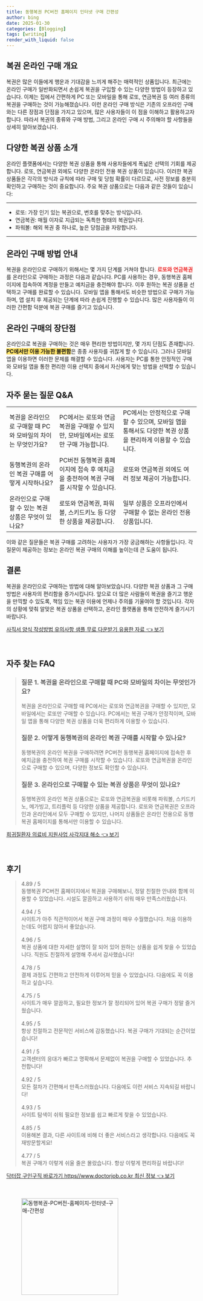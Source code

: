 ```yaml
---
title: 동행복권 PC버전 홈페이지 인터넷 구매 간편성
author: bing
date: 2025-01-30
categories: [Blogging]
tags: [writing]
render_with_liquid: false
---
```



<h2 id='복권 온라인 구매 개요'>복권 온라인 구매 개요</h2>

<p>복권은 많은 이들에게 행운과 기대감을 느끼게 해주는 매력적인 상품입니다. 최근에는 온라인 구매가 일반화되면서 손쉽게 복권을 구입할 수 있는 다양한 방법이 등장하고 있습니다. 이제는 집에서 간편하게 PC 또는 모바일을 통해 로또, 연금복권 등 여러 종류의 복권을 구매하는 것이 가능해졌습니다. 이런 온라인 구매 방식은 기존의 오프라인 구매와는 다른 장점과 단점을 가지고 있으며, 많은 사용자들이 이 점을 이해하고 활용하고자 합니다. 따라서 복권의 종류와 구매 방법, 그리고 온라인 구매 시 주의해야 할 사항들을 상세히 알아보겠습니다.</p>

<h2 id='다양한 복권 상품 소개'>다양한 복권 상품 소개</h2>

<p>온라인 플랫폼에서는 다양한 복권 상품을 통해 사용자들에게 폭넓은 선택의 기회를 제공합니다. 로또, 연금복권 외에도 다양한 온라인 전용 복권 상품이 있습니다. 이러한 복권 상품들은 각각의 방식과 규칙에 따라 구매 및 당첨 확률이 다르므로, 사전 정보를 충분히 확인하고 구매하는 것이 중요합니다. 주요 복권 상품으로는 다음과 같은 것들이 있습니다:</p>

<hr />

<ul>
    <li>로또: 가장 인기 있는 복권으로, 번호를 맞추는 방식입니다.</li>
    <li>연금복권: 매월 이자로 지급되는 독특한 형태의 복권입니다.</li>
    <li>파워볼: 해외 복권 중 하나로, 높은 당첨금을 자랑합니다.</li>
</ul>

<hr />

<h2 id='온라인 구매 방법 안내'>온라인 구매 방법 안내</h2>

<p>복권을 온라인으로 구매하기 위해서는 몇 가지 단계를 거쳐야 합니다. <b><span style="color: #ee2323;">로또와 연금복권</span></b>를 온라인으로 구매하는 과정은 다음과 같습니다. PC를 사용하는 경우, 동행복권 홈페이지에 접속하여 계정을 만들고 예치금을 충전해야 합니다. 이후 원하는 복권 상품을 선택하고 구매를 완료할 수 있습니다. 모바일 앱을 통해서도 비슷한 방법으로 구매가 가능하며, 앱 설치 후 제공되는 단계에 따라 손쉽게 진행할 수 있습니다. 많은 사용자들이 이러한 간편함 덕분에 복권 구매를 즐기고 있습니다.</p>

<h2 id='온라인 구매의 장단점'>온라인 구매의 장단점</h2>

<p>온라인으로 복권을 구매하는 것은 매우 편리한 방법이지만, 몇 가지 단점도 존재합니다. <b><span style="background-color: #ffe066;">PC에서만 이용 가능한 불편함</span></b>은 종종 사용자를 귀찮게 할 수 있습니다. 그러나 모바일 앱을 이용하면 이러한 문제를 해결할 수 있습니다. 사용자는 PC를 통한 안정적인 구매와 모바일 앱을 통한 편리한 이용 선택지 중에서 자신에게 맞는 방법을 선택할 수 있습니다.</p>

<h2 id='자주 묻는 질문 Q&A'>자주 묻는 질문 Q&A</h2>

<table>
    <tr>
        <td>복권을 온라인으로 구매할 때 PC와 모바일의 차이는 무엇인가요?</td>
        <td>PC에서는 로또와 연금복권을 구매할 수 있지만, 모바일에서는 로또만 구매 가능합니다.</td>
        <td>PC에서는 안정적으로 구매할 수 있으며, 모바일 앱을 통해서도 다양한 복권 상품을 편리하게 이용할 수 있습니다.</td>
    </tr>
    <tr>
        <td>동행복권의 온라인 복권 구매를 어떻게 시작하나요?</td>
        <td>PC버전 동행복권 홈페이지에 접속 후 예치금을 충전하여 복권 구매를 시작할 수 있습니다.</td>
        <td>로또와 연금복권 외에도 여러 정보 제공이 가능합니다.</td>
    </tr>
    <tr>
        <td>온라인으로 구매할 수 있는 복권 상품은 무엇이 있나요?</td>
        <td>로또와 연금복권, 파워볼, 스키드키노 등 다양한 상품을 제공합니다.</td>
        <td>일부 상품은 오프라인에서 구매할 수 없는 온라인 전용 상품입니다.</td>
    </tr>
</table>

<p>이와 같은 질문들은 복권 구매를 고려하는 사용자가 가장 궁금해하는 사항들입니다. 각 질문이 제공하는 정보는 온라인 복권 구매의 이해를 높이는데 큰 도움이 됩니다.</p>

<h2 id='결론'>결론</h2>

<p>복권을 온라인으로 구매하는 방법에 대해 알아보았습니다. 다양한 복권 상품과 그 구매 방법은 사용자의 편리함을 증가시킵니다. 앞으로 더 많은 사람들이 복권을 즐기고 행운을 만끽할 수 있도록, 책임 있는 복권 이용에 언제나 주의를 기울여야 할 것입니다. 각자의 상황에 맞춰 알맞은 복권 상품을 선택하고, 온라인 플랫폼을 통해 안전하게 즐기시기 바랍니다.</p>


<p><a class="click-button" title="사직서 양식 작성방법 유의사항 샘플 무료 다운받기 유용한 자료" href="https://adkhouse.github.io/posts/%EC%82%AC%EC%A7%81%EC%84%9C-%EC%96%91%EC%8B%9D-%EC%9E%91%EC%84%B1%EB%B0%A9%EB%B2%95-%EC%9C%A0%EC%9D%98%EC%82%AC%ED%95%AD-%EC%83%98%ED%94%8C-%EB%AC%B4%EB%A3%8C-%EB%8B%A4%EC%9A%B4%EB%B0%9B%EA%B8%B0-%EC%9C%A0%EC%9A%A9%ED%95%9C-%EC%9E%90%EB%A3%8C/" rel="dofollow">사직서 양식 작성방법 유의사항 샘플 무료 다운받기 유용한 자료 👈 보기</a></p><br>
<h2 id='자주_찾는_FAQ'>자주 찾는 FAQ</h2>
<div itemscope="" itemtype="https://schema.org/FAQPage"> 
<blockquote> 
<div itemscope="" itemprop="mainEntity" itemtype="https://schema.org/Question"> 
<h3 itemprop="name">질문 1. 복권을 온라인으로 구매할 때 PC와 모바일의 차이는 무엇인가요?</h3> 
<div itemscope="" itemprop="acceptedAnswer" itemtype="https://schema.org/Answer"> 
<span itemprop="text"> 
<p>복권을 온라인으로 구매할 때 PC에서는 로또와 연금복권을 구매할 수 있지만, 모바일에서는 로또만 구매할 수 있습니다. PC에서는 복권 구매가 안정적이며, 모바일 앱을 통해 다양한 복권 상품을 더욱 편리하게 이용할 수 있습니다.</p> 
</span> 
</div> 
</div> 

<div itemscope="" itemprop="mainEntity" itemtype="https://schema.org/Question"> 
<h3 itemprop="name">질문 2. 어떻게 동행복권의 온라인 복권 구매를 시작할 수 있나요?</h3> 
<div itemscope="" itemprop="acceptedAnswer" itemtype="https://schema.org/Answer"> 
<span itemprop="text"> 
<p>동행복권의 온라인 복권을 구매하려면 PC버전 동행복권 홈페이지에 접속한 후 예치금을 충전하여 복권 구매를 시작할 수 있습니다. 로또와 연금복권을 온라인으로 구매할 수 있으며, 다양한 정보도 확인할 수 있습니다.</p> 
</span> 
</div> 
</div> 

<div itemscope="" itemprop="mainEntity" itemtype="https://schema.org/Question"> 
<h3 itemprop="name">질문 3. 온라인으로 구매할 수 있는 복권 상품은 무엇이 있나요?</h3> 
<div itemscope="" itemprop="acceptedAnswer" itemtype="https://schema.org/Answer"> 
<span itemprop="text"> 
<p>동행복권의 온라인 복권 상품으로는 로또와 연금복권을 비롯해 파워볼, 스키드키노, 메가빙고, 트리플럭 등 다양한 상품을 제공합니다. 로또와 연금복권은 오프라인과 온라인에서 모두 구매할 수 있지만, 나머지 상품들은 온라인 전용으로 동행복권 홈페이지를 통해서만 이용할 수 있습니다.</p> 
</span> 
</div> 
</div> 

</blockquote> 
</div>
<p><a class="click-button" title="희귀질환자 의료비 지원사업 사각지대 해소" href="https://adkhouse.github.io/posts/%ED%9D%AC%EA%B7%80%EC%A7%88%ED%99%98%EC%9E%90-%EC%9D%98%EB%A3%8C%EB%B9%84-%EC%A7%80%EC%9B%90%EC%82%AC%EC%97%85-%EC%82%AC%EA%B0%81%EC%A7%80%EB%8C%80-%ED%95%B4%EC%86%8C/" rel="dofollow">희귀질환자 의료비 지원사업 사각지대 해소 👈 보기</a></p><br>
<h2 id='후기'>후기</h2>
<div itemscope itemtype="https://schema.org/Product">
  <blockquote>
  <div itemprop="review" itemscope itemtype="https://schema.org/Review">
      <div itemprop="reviewRating" itemscope itemtype="https://schema.org/Rating"> <span itemprop="ratingValue">4.89</span> / <span itemprop="bestRating">5</span> </div>
      <span itemprop="reviewBody">동행복권 PC버전 홈페이지에서 복권을 구매해보니, 정말 친절한 안내와 함께 이용할 수 있었습니다. 시설도 깔끔하고 사용하기 쉬워 매우 만족스러웠습니다.</span>
  </div>
  <br>
  <div itemprop="review" itemscope itemtype="https://schema.org/Review">
      <div itemprop="reviewRating" itemscope itemtype="https://schema.org/Rating"> <span itemprop="ratingValue">4.94</span> / <span itemprop="bestRating">5</span> </div>
      <span itemprop="reviewBody">사이트가 아주 직관적이어서 복권 구매 과정이 매우 수월했습니다. 처음 이용하는데도 어렵지 않아서 좋았습니다.</span>
  </div>
  <br>
  <div itemprop="review" itemscope itemtype="https://schema.org/Review">
      <div itemprop="reviewRating" itemscope itemtype="https://schema.org/Rating"> <span itemprop="ratingValue">4.96</span> / <span itemprop="bestRating">5</span> </div>
      <span itemprop="reviewBody">복권 상품에 대한 자세한 설명이 잘 되어 있어 원하는 상품을 쉽게 찾을 수 있었습니다. 직원도 친절하게 설명해 주셔서 감사했습니다!</span>
  </div>
  <br>
  <div itemprop="review" itemscope itemtype="https://schema.org/Review">
      <div itemprop="reviewRating" itemscope itemtype="https://schema.org/Rating"> <span itemprop="ratingValue">4.78</span> / <span itemprop="bestRating">5</span> </div>
      <span itemprop="reviewBody">결제 과정도 간편하고 안전하게 이루어져 믿을 수 있었습니다. 다음에도 꼭 이용하고 싶습니다.</span>
  </div>
  <br>
  <div itemprop="review" itemscope itemtype="https://schema.org/Review">
      <div itemprop="reviewRating" itemscope itemtype="https://schema.org/Rating"> <span itemprop="ratingValue">4.75</span> / <span itemprop="bestRating">5</span> </div>
      <span itemprop="reviewBody">사이트가 매우 깔끔하고, 필요한 정보가 잘 정리되어 있어 복권 구매가 정말 즐거웠습니다.</span>
  </div>
  <br>
  <div itemprop="review" itemscope itemtype="https://schema.org/Review">
      <div itemprop="reviewRating" itemscope itemtype="https://schema.org/Rating"> <span itemprop="ratingValue">4.95</span> / <span itemprop="bestRating">5</span> </div>
      <span itemprop="reviewBody">항상 친절하고 전문적인 서비스에 감동했습니다. 복권 구매가 기대되는 순간이었습니다!</span>
  </div>
  <br>
  <div itemprop="review" itemscope itemtype="https://schema.org/Review">
      <div itemprop="reviewRating" itemscope itemtype="https://schema.org/Rating"> <span itemprop="ratingValue">4.91</span> / <span itemprop="bestRating">5</span> </div>
      <span itemprop="reviewBody">고객센터의 응대가 빠르고 명확해서 문제없이 복권을 구매할 수 있었습니다. 추천합니다!</span>
  </div>
  <br>
  <div itemprop="review" itemscope itemtype="https://schema.org/Review">
      <div itemprop="reviewRating" itemscope itemtype="https://schema.org/Rating"> <span itemprop="ratingValue">4.92</span> / <span itemprop="bestRating">5</span> </div>
      <span itemprop="reviewBody">모든 절차가 간편해서 만족스러웠습니다. 다음에도 이런 서비스 지속되길 바랍니다!</span>
  </div>
  <br>
  <div itemprop="review" itemscope itemtype="https://schema.org/Review">
      <div itemprop="reviewRating" itemscope itemtype="https://schema.org/Rating"> <span itemprop="ratingValue">4.93</span> / <span itemprop="bestRating">5</span> </div>
      <span itemprop="reviewBody">사이트 탐색이 쉬워 필요한 정보를 쉽고 빠르게 찾을 수 있었습니다.</span>
  </div>
  <br>
  <div itemprop="review" itemscope itemtype="https://schema.org/Review">
      <div itemprop="reviewRating" itemscope itemtype="https://schema.org/Rating"> <span itemprop="ratingValue">4.85</span> / <span itemprop="bestRating">5</span> </div>
      <span itemprop="reviewBody">이용해본 결과, 다른 사이트에 비해 더 좋은 서비스라고 생각합니다. 다음에도 꼭 재방문할게요!</span>
  </div>
  <br>
  <div itemprop="review" itemscope itemtype="https://schema.org/Review">
      <div itemprop="reviewRating" itemscope itemtype="https://schema.org/Rating"> <span itemprop="ratingValue">4.77</span> / <span itemprop="bestRating">5</span> </div>
      <span itemprop="reviewBody">복권 구매가 이렇게 쉬울 줄은 몰랐습니다. 항상 이렇게 편리하길 바랍니다!</span>
  </div>
  </blockquote>
</div>
<p><a class="click-button" title="닥터잡 구인구직 바로가기 https//www.doctorjob.co.kr 최신 정보" href="https://adkhouse.github.io/posts/%EB%8B%A5%ED%84%B0%EC%9E%A1-%EA%B5%AC%EC%9D%B8%EA%B5%AC%EC%A7%81-%EB%B0%94%EB%A1%9C%EA%B0%80%EA%B8%B0-httpswww.doctorjob.co.kr-%EC%B5%9C%EC%8B%A0-%EC%A0%95%EB%B3%B4/" rel="dofollow">닥터잡 구인구직 바로가기 https//www.doctorjob.co.kr 최신 정보 👈 보기</a></p><br>
<figure class="image"><img src="https://adkhouse.github.io/assets/img/thumbnail/동행복권-PC버전-홈페이지-인터넷-구매-간편성.webp" alt="동행복권-PC버전-홈페이지-인터넷-구매-간편성" width="256" height="256"></figure>